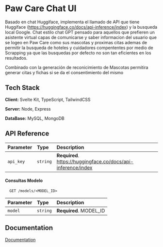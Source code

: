 
# Paw Care Chat UI

Basado en chat Huggiface, implementa el llamado de API que tiene Huggiface (https://huggingface.co/docs/api-inference/index) y la busqueda local Google.
Chat estilo chat GPT pensado para aquellos que prefieren un asistente virtual capas de comunicarse y saber informacion del usuario que se logeo en Paw Care  como sus mascotas y proximas citas ademas de permitir la busqueda de hoteles y cuidadores compententes por medio de Scrapping ya que las busquedas por defecto no son tan eficientes en los resultados.

Combinado con la generación de reconicimiento de Mascotas permitira generar citas y fichas si se da el consentimiento del mismo


## Tech Stack

**Client:** Svelte Kit, TypeScript, TailwindCSS

**Server:** Node, Express

**DataBase:** MySQL, MongoDB


## API Reference


| Parameter | Type     | Description                |
| :-------- | :------- | :------------------------- |
| `api_key` | `string` | **Required**. https://huggingface.co/docs/api-inference/index|

#### Consultas Modelo

```http
  GET /models/<MODEL_ID> 
```

| Parameter | Type     | Description                       |
| :-------- | :------- | :-------------------------------- |
| `model`      | `string` | **Required**. MODEL_ID |




## Documentation

[Documentation](https://linktodocumentation)

